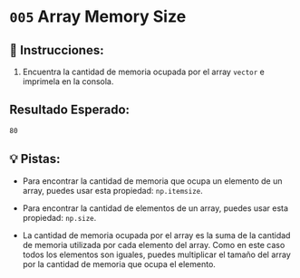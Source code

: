 # `005` Array Memory Size

## 📝 Instrucciones:

1. Encuentra la cantidad de memoria ocupada por el array `vector` e imprimela en la consola.

## Resultado Esperado:

```bash
80
```

## 💡 Pistas:

+ Para encontrar la cantidad de memoria que ocupa un elemento de un array, puedes usar esta propiedad: `np.itemsize`.

+ Para encontrar la cantidad de elementos de un array, puedes usar esta propiedad: `np.size`.

+ La cantidad de memoria ocupada por el array es la suma de la cantidad de memoria utilizada por cada elemento del array. Como en este caso todos los elementos son iguales, puedes multiplicar el tamaño del array por la cantidad de memoria que ocupa el elemento.